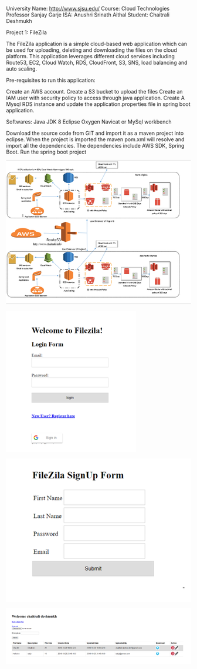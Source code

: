University Name: http://www.sjsu.edu/ 
Course: Cloud Technologies
Professor Sanjay Garje 
ISA: Anushri Srinath Aithal 
Student: Chaitrali Deshmukh 


Project 1: FileZila

The FileZila application is a simple cloud-based web application which can be used for uploading, deleting and downloading the files on the cloud platform. This application leverages different cloud services including Route53, EC2, Cloud Watch, RDS, CloudFront, S3, SNS, load balancing and auto scaling. 


Pre-requisites to run this application:

Create an AWS account.
Create a S3 bucket to upload the files 
Create an IAM user with security policy to access through java application.
Create A Mysql RDS instance and update the application.properties file in spring boot application.

Softwares:
Java JDK 8
Eclipse Oxygen
Navicat or MySql workbench

Download the source code from GIT and import it as a maven project into eclipse. When the project is imported the maven pom.xml will resolve and import all the dependencies. The dependencies include AWS SDK, Spring Boot.
Run the spring boot project

![ArchitectureDiagram](https://github.com/ChaiDeshmukh/CloudProject1/blob/master/ArchitectureDiagram.PNG)


![](Images/Capture.PNG)

![](Images/Capture1.PNG)

![](Images/Capture3.PNG)


